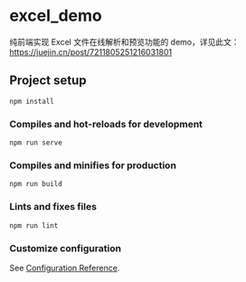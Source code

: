 # excel_demo

纯前端实现 Excel 文件在线解析和预览功能的 demo，详见此文：https://juejin.cn/post/7211805251216031801

## Project setup
```
npm install
```

### Compiles and hot-reloads for development
```
npm run serve
```

### Compiles and minifies for production
```
npm run build
```

### Lints and fixes files
```
npm run lint
```

### Customize configuration
See [Configuration Reference](https://cli.vuejs.org/config/).

